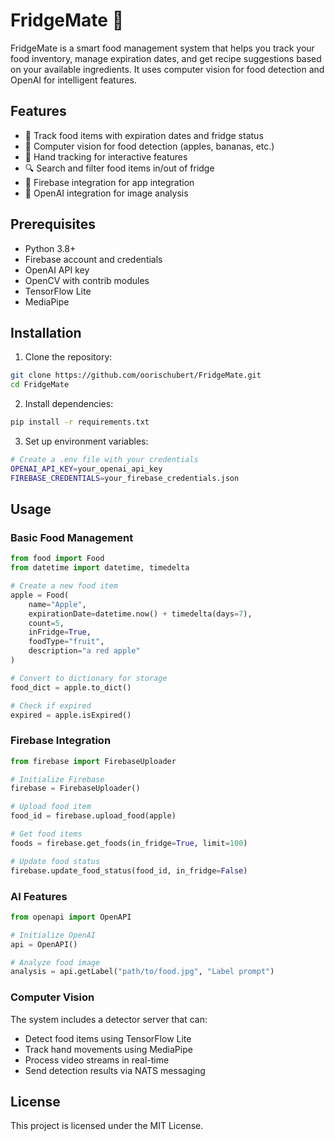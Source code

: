 # FridgeMate 🍎

FridgeMate is a smart food management system that helps you track your food inventory, manage expiration dates, and get recipe suggestions based on your available ingredients. It uses computer vision for food detection and OpenAI for intelligent features.

## Features

- 📝 Track food items with expiration dates and fridge status
- 📸 Computer vision for food detection (apples, bananas, etc.)
- 🤚 Hand tracking for interactive features
- 🔍 Search and filter food items in/out of fridge
- 📱 Firebase integration for app integration
- 🤖 OpenAI integration for image analysis

## Prerequisites

- Python 3.8+
- Firebase account and credentials
- OpenAI API key
- OpenCV with contrib modules
- TensorFlow Lite
- MediaPipe

## Installation

1. Clone the repository:

```bash
git clone https://github.com/oorischubert/FridgeMate.git
cd FridgeMate
```

2. Install dependencies:

```bash
pip install -r requirements.txt
```

3. Set up environment variables:

```bash
# Create a .env file with your credentials
OPENAI_API_KEY=your_openai_api_key
FIREBASE_CREDENTIALS=your_firebase_credentials.json
```

## Usage

### Basic Food Management

```python
from food import Food
from datetime import datetime, timedelta

# Create a new food item
apple = Food(
    name="Apple",
    expirationDate=datetime.now() + timedelta(days=7),
    count=5,
    inFridge=True,
    foodType="fruit",
    description="a red apple"
)

# Convert to dictionary for storage
food_dict = apple.to_dict()

# Check if expired
expired = apple.isExpired()
```

### Firebase Integration

```python
from firebase import FirebaseUploader

# Initialize Firebase
firebase = FirebaseUploader()

# Upload food item
food_id = firebase.upload_food(apple)

# Get food items
foods = firebase.get_foods(in_fridge=True, limit=100)

# Update food status
firebase.update_food_status(food_id, in_fridge=False)
```

### AI Features

```python
from openapi import OpenAPI

# Initialize OpenAI
api = OpenAPI()

# Analyze food image
analysis = api.getLabel("path/to/food.jpg", "Label prompt")
```

### Computer Vision

The system includes a detector server that can:

- Detect food items using TensorFlow Lite
- Track hand movements using MediaPipe
- Process video streams in real-time
- Send detection results via NATS messaging

## License

This project is licensed under the MIT License.

